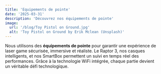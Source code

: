 ```yaml
---
title: 'Equipements de pointe'
date: '2025-03-31'
description: 'Découvrez nos équipements de pointe'
image:
  url: '/blog/Toy Pistol on Ground.jpg'
  alt: 'Toy Pistol on Ground by Erik Mclean (Unsplash)'
---
```


Nous utilisons des **équipements de pointe** pour garantir une expérience de laser game sécurisée, immersive et réaliste. Le Raptor 3, nos casques intelligents, et nos SmartBox permettent un suivi en temps réel des performances. Grâce à la technologie WiFi intégrée, chaque partie devient un véritable défi technologique.